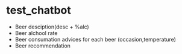 # test_chatbot
- Beer desciption(desc + %alc)
- Beer alchool rate
- Beer consumation advices for each beer (occasion,temperature)
- Beer recommendation

